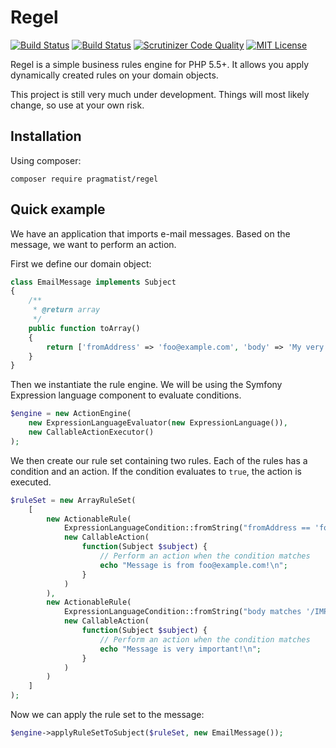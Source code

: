 # Regel

[![Build Status](https://travis-ci.org/Pragmatist/Regel.svg)](https://travis-ci.org/Pragmatist/Regel)
[![Build Status](https://scrutinizer-ci.com/g/Pragmatist/Regel/badges/build.png?b=master)](https://scrutinizer-ci.com/g/Pragmatist/Regel/build-status/master)
[![Scrutinizer Code Quality](https://scrutinizer-ci.com/g/Pragmatist/Regel/badges/quality-score.png?b=master)](https://scrutinizer-ci.com/g/Pragmatist/Regel/?branch=master)
[![MIT License](https://img.shields.io/badge/license-MIT-brightgreen.svg)](https://github.com/Pragmatist/Regel/blob/master/LICENSE)

Regel is a simple business rules engine for PHP 5.5+. It allows you apply dynamically created rules on your domain objects.

This project is still very much under development. Things will most likely change, so use at your own risk.

## Installation

Using composer:

    composer require pragmatist/regel


## Quick example

We have an application that imports e-mail messages. Based on the message, we want to perform an action.

First we define our domain object:

```php
class EmailMessage implements Subject
{
    /**
     * @return array
     */
    public function toArray()
    {
        return ['fromAddress' => 'foo@example.com', 'body' => 'My very IMPORTANT message'];
    }
}
```

Then we instantiate the rule engine. We will be using the Symfony Expression language component to evaluate conditions.

```php
$engine = new ActionEngine(
    new ExpressionLanguageEvaluator(new ExpressionLanguage()),
    new CallableActionExecutor()
);
```

We then create our rule set containing two rules. Each of the rules has a condition and an action. If the condition evaluates to `true`, the action is executed.

```php
$ruleSet = new ArrayRuleSet(
    [
        new ActionableRule(
            ExpressionLanguageCondition::fromString("fromAddress == 'foo@example.com'"),
            new CallableAction(
                function(Subject $subject) {
                    // Perform an action when the condition matches
                    echo "Message is from foo@example.com!\n";
                }
            )
        ),
        new ActionableRule(
            ExpressionLanguageCondition::fromString("body matches '/IMPORTANT/'"),
            new CallableAction(
                function(Subject $subject) {
                    // Perform an action when the condition matches
                    echo "Message is very important!\n";
                }
            )
        )
    ]
);
```

Now we can apply the rule set to the message:

```php
$engine->applyRuleSetToSubject($ruleSet, new EmailMessage());

```
